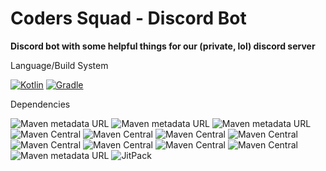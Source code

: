 # Coders Squad - Discord Bot
**Discord bot with some helpful things for our (private, lol) discord server**

Language/Build System

[![Kotlin](https://img.shields.io/badge/kotlin-1.6.20-blue.svg?logo=kotlin)](http://kotlinlang.org)
[![Gradle](https://img.shields.io/badge/Gradle-7.4.2-blue?logo=gradle)](https://gradle.org)

Dependencies

![Maven metadata URL](https://img.shields.io/maven-metadata/v?label=Kord&metadataUrl=https%3A%2F%2Frepo1.maven.org%2Fmaven2%2Fdev%2Fkord%2Fkord-core%2Fmaven-metadata.xml)
![Maven metadata URL](https://img.shields.io/maven-metadata/v?label=KordEx&metadataUrl=https%3A%2F%2Fmaven.kotlindiscord.com%2Frepository%2Fmaven-public%2Fcom%2Fkotlindiscord%2Fkord%2Fextensions%2Fkord-extensions%2Fmaven-metadata.xml&versionPrefix=1.5.4&versionSuffix=-SNAPSHOT)
![Maven metadata URL](https://img.shields.io/maven-metadata/v?label=Time4J&metadataUrl=https%3A%2F%2Fmaven.kotlindiscord.com%2Frepository%2Fmaven-public%2Fcom%2Fkotlindiscord%2Fkord%2Fextensions%2Ftime4j%2Fmaven-metadata.xml&versionPrefix=1.5.3&versionSuffix=-SNAPSHOT)
![Maven Central](https://img.shields.io/maven-central/v/io.sentry/sentry?label=Sentry&versionPrefix=5.7.3)
![Maven Central](https://img.shields.io/maven-central/v/org.slf4j/slf4j-log4j12?label=Log4J&versionPrefix=2.0.0-alpha1)
![Maven Central](https://img.shields.io/maven-central/v/org.jetbrains.kotlin/kotlin-scripting-jsr223?label=Kotlin%20Scripting%20Jsr223)
![Maven Central](https://img.shields.io/maven-central/v/org.jetbrains.kotlin/kotlin-script-runtime?label=Kotlin%20Script%20Runtime)
![Maven Central](https://img.shields.io/maven-central/v/com.charleskorn.kaml/kaml?label=Kaml&versionPrefix=0.43.0)
![Maven Central](https://img.shields.io/maven-central/v/org.ktorm/ktorm-core?label=Ktorm&versionPrefix=3.4.1)
![Maven Central](https://img.shields.io/maven-central/v/org.ktorm/ktorm-support-postgresql?label=Ktorm%20Support%20Postgres&versionPrefix=3.4.1)
![Maven Central](https://img.shields.io/maven-central/v/org.postgresql/postgresql?label=PostgreSQL&versionPrefix=42.3.5)
![Maven metadata URL](https://img.shields.io/maven-metadata/v?label=LavaPlayer&metadataUrl=https%3A%2F%2Fm2.dv8tion.net%2Freleases%2Fcom%2Fsedmelluq%2Flavaplayer%2Fmaven-metadata.xml&versionPrefix=1.3.77)
![JitPack](https://img.shields.io/jitpack/v/github/aikaterna/lavaplayer-natives?label=LavaPlayer%20Natives)